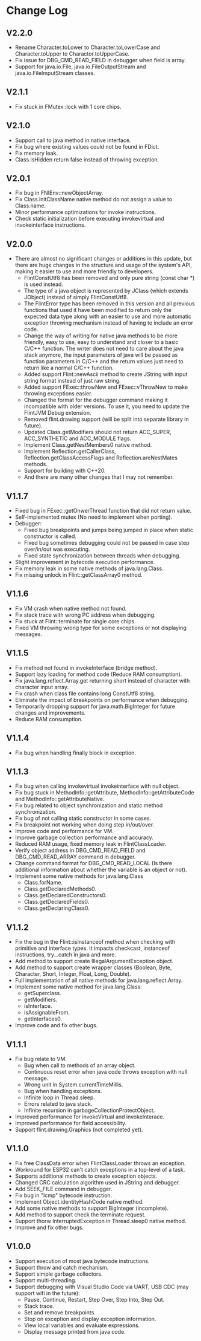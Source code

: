 # Change Log
## V2.2.0
- Rename Character.toLower to Character.toLowerCase and Character.toUpper to Charactor.toUpperCase.
- Fix issue for DBG_CMD_READ_FIELD in debugger when field is array.
- Support for java.io.File, java.io.FileOutputStream and java.io.FileImputStream classes.
## V2.1.1
- Fix stuck in FMutex::lock with 1 core chips.
## V2.1.0
- Support call to java method in native interface.
- Fix bug where existing values ​​could not be found in FDict.
- Fix memory leak.
- Class.isHidden return false instead of throwing exception.
## V2.0.1
- Fix bug in FNIEnv::newObjectArray.
- Fix Class.initClassName native method do not assign a value to Class.name.
- Minor performance optimizations for invoke instructions.
- Check static initialization before executing invokevirtual and invokeinterface instructions.
## V2.0.0
- There are almost no significant changes or additions in this update, but there are huge changes in the structure and usage of the system's API, making it easier to use and more friendly to developers.
  - FlintConstUtf8 has been removed and only pure string (const char *) is used instead.
  - The type of a java object is represented by JClass (which extends JObject) instead of simply FlintConstUtf8.
  - The FlintError type has been removed in this version and all previous functions that used it have been modified to return only the expected data type along with an easier to use and more automatic exception throwing mechanism instead of having to include an error code.
  - Change the way of writing for native java methods to be more friendly, easy to use, easy to understand and closer to a basic C/C++ function. The writer does not need to care about the java stack anymore, the input parameters of java will be passed as function parameters in C/C++ and the return values ​​just need to return like a normal C/C++ function.
  - Added support Flint::newAscii method to create JString with input string format instead of just raw string.
  - Added support FExec::throwNew and FExec::vThrowNew to make throwing exceptions easier.
  - Changed the format for the debugger command making it incompatible with older versions. To use it, you need to update the FlintJVM Debug extension.
  - Removed flint.drawing support (will be split into separate library in future).
  - Updated Class.getModifiers should not return ACC_SUPER, ACC_SYNTHETIC and ACC_MODULE flags.
  - Implement Class.getNestMembers0 native method.
  - Implement Reflection.getCallerClass, Reflection.getClassAccessFlags and Reflection.areNestMates methods.
  - Support for building with C++20.
  - And there are many other changes that I may not remember.
## V1.1.7
- Fixed bug in FExec::getOnwerThread function that did not return value.
- Self-implemented mutex (No need to implement when porting).
- Debugger:
  - Fixed bug breakpoints and jumps being jumped in place when static constructor is called.
  - Fixed bug sometimes debugging could not be paused in case step over/in/out was executing.
  - Fixed state synchronization between threads when debugging.
- Slight improvement in bytecode execution performance.
- Fix memory leak in some native methods of java.lang.Class.
- Fix missing unlock in Flint::getClassArray0 method.
## V1.1.6
- Fix VM crash when native method not found.
- Fix stack trace with wrong PC address when debugging.
- Fix stuck at Flint::terminate for single core chips.
- Fixed VM throwing wrong type for some exceptions or not displaying messages.
## V1.1.5
- Fix method not found in invokeInterface (bridge method).
- Support lazy loading for method code (Reduce RAM consumption).
- Fix java.lang.reflect.Array.get returning short instead of character with character input array.
- Fix crash when class file contains long ConstUtf8 string.
- Eliminate the impact of breakpoints on performance when debugging.
- Temporarily dropping support for java.math.BigInteger for future changes and improvements.
- Reduce RAM consumption.
## V1.1.4
- Fix bug when handling finally block in exception.
## V1.1.3
- Fix bug when calling invokevirtual invokeinterface with null object.
- Fix bug stuck in MethodInfo::getAttribute, MethodInfo::getAttributeCode and MethodInfo::getAttributeNative.
- Fix bug related to object synchronization and static method synchronization.
- Fix bug of not calling static constructor in some cases.
- Fix breakpoint not working when doing step in/out/over.
- Improve code and performance for VM.
- Improve garbage collection performance and accuracy.
- Reduced RAM usage, fixed memory leak in FlintClassLoader.
- Verify object address in DBG_CMD_READ_FIELD and DBG_CMD_READ_ARRAY command in debugger.
- Change command format for DBG_CMD_READ_LOCAL (Is there additional information about whether the variable is an object or not).
- Implement some native methods for java.lang.Class
  - Class.forName.
  - Class.getDeclaredMethods0.
  - Class.getDeclaredConstructors0.
  - Class.getDeclaredFields0.
  - Class.getDeclaringClass0.
## V1.1.2
- Fix the bug in the Flint::isInstanceof method when checking with primitive and interface types. It impacts checkcast, instanceof instructions, try...catch in java and more.
- Add method to support create IllegalArgumentException object.
- Add method to support create wrapper classes (Boolean, Byte, Character, Short, Integer, Float, Long, Double).
- Full implementation of all native methods for java.lang.reflect.Array.
- Implement some native method for java.lang.Class:
  - getSuperclass.
  - getModifiers.
  - isInterface.
  - isAssignableFrom.
  - getInterfaces0.
- Improve code and fix other bugs.
## V1.1.1
- Fix bug relate to VM.
  - Bug when call to methods of an array object.
  - Continuous reset error when java code throws exception with null message.
  - Wrong unit in System.currentTimeMillis.
  - Bug when handling exceptions.
  - Infinite loop in Thread.sleep.
  - Errors related to java stack.
  - Infinite recursion in garbageCollectionProtectObject.
- Improved performance for invokeVirtual and invokeInterace.
- Improved performance for field accessibility.
- Support flint.drawing.Graphics (not completed yet).
## V1.1.0
- Fix free ClassData error when FlintClassLoader throws an exception.
- Workround for ESP32 can't catch exceptions in a top-level of a task.
- Supports additional methods to create exception objects.
- Changed CRC calculation algorithm used in JString and debugger.
- Add SEEK_FILE command in debugger.
- Fix bug in "lcmp" bytecode instruction.
- Implement Object.identityHashCode native method.
- Add some native methods to support BigInteger (incomplete).
- Add method to support check the terminate request.
- Support thorw InterruptedException in Thread.sleep0 native method.
- Improve and fix other bugs.
## V1.0.0
- Support execution of most java bytecode instructions.
- Support throw and catch mechanism.
- Support simple garbage collectors.
- Support multi-threading.
- Support debugging with Visual Studio Code via UART, USB CDC (may support wifi in the future):
  - Pause, Continue, Restart, Step Over, Step Into, Step Out.
  - Stack trace.
  - Set and remove breakpoints.
  - Stop on exception and display exception information.
  - View local variables and evaluate expressions.
  - Display message printed from java code.